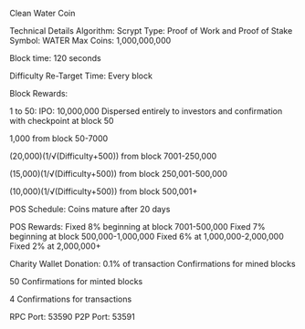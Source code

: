 Clean Water Coin

Technical Details
Algorithm: Scrypt
Type: Proof of Work and Proof of Stake
Symbol: WATER
Max Coins: 1,000,000,000

Block time: 120 seconds

Difficulty Re-Target Time: Every block


Block Rewards: 

1 to 50: IPO: 10,000,000 Dispersed entirely to investors and confirmation with checkpoint at block 50

1,000 from block 50-7000

(20,000)(1/√(Difficulty+500)) from block 7001-250,000

(15,000)(1/√(Difficulty+500)) from block 250,001-500,000

(10,000)(1/√(Difficulty+500)) from block 500,001+


POS Schedule: Coins mature after 20 days

POS Rewards: 	Fixed 8% beginning at block 7001-500,000 
				Fixed 7% beginning at block 500,000-1,000,000 
				Fixed 6% at 1,000,000-2,000,000 
				Fixed 2% at 2,000,000+



Charity Wallet Donation: 
				0.1% of transaction Confirmations for mined blocks
				

50 Confirmations for minted blocks

4 Confirmations for transactions


RPC Port: 53590 
P2P Port: 53591

